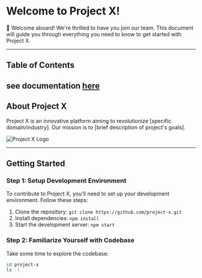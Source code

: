 # Welcome to Project X!

🎉 Welcome aboard! We're thrilled to have you join our team. This document will guide you through everything you need to know to get started with Project X.

---

## Table of Contents

see documentation [here](SE-320/packages)
---

## About Project X

Project X is an innovative platform aiming to revolutionize [specific domain/industry]. Our mission is to [brief description of project's goals].

![Project X Logo](images/project_x_logo.png)

---

## Getting Started

### Step 1: Setup Development Environment

To contribute to Project X, you'll need to set up your development environment. Follow these steps:

1. Clone the repository: `git clone https://github.com/project-x.git`
2. Install dependencies: `npm install`
3. Start the development server: `npm start`

### Step 2: Familiarize Yourself with Codebase

Take some time to explore the codebase:

```bash
cd project-x
ls -l
